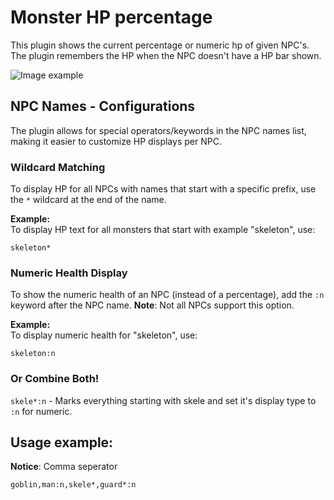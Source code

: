# Monster HP percentage
This plugin shows the current percentage or numeric hp of given NPC's.
The plugin remembers the HP when the NPC doesn't have a HP bar shown.

![Image example](https://i.imgur.com/D08OPHy.png)

## NPC Names - Configurations

The plugin allows for special operators/keywords in the NPC names list, making it easier to customize HP displays per NPC.

### Wildcard Matching
To display HP for all NPCs with names that start with a specific prefix, use the `*` wildcard at the end of the name.  

**Example:**  
To display HP text for all monsters that start with example "skeleton", use:  

`skeleton*`

### Numeric Health Display
To show the numeric health of an NPC (instead of a percentage), add the `:n` keyword after the NPC name. **Note**: Not all NPCs support this option.  

**Example:**  
To display numeric health for "skeleton", use:  

`skeleton:n`

### Or Combine Both!
`skele*:n` - Marks everything starting with skele and set it's display type to `:n` for numeric.

## Usage example:

**Notice**: Comma seperator

`goblin,man:n,skele*,guard*:n`